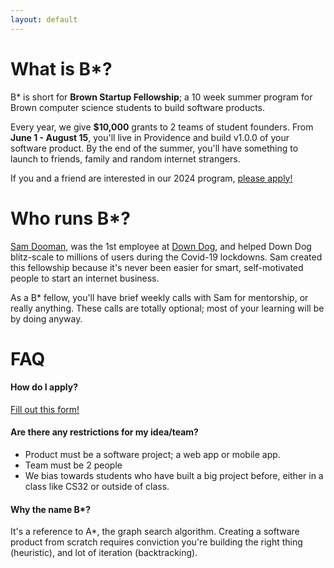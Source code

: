 ```yaml
---
layout: default
---
```


# What is B*?

B* is short for **Brown Startup Fellowship**; a 10 week summer program for Brown computer science students to build software products.

Every year, we give **$10,000** grants to 2 teams of student founders.  From **June 1 - August 15**, you'll live in Providence and build v1.0.0 of your software product.  By the end of the summer, you'll have something to launch to friends, family and random internet strangers.

If you and a friend are interested in our 2024 program, [please apply!](https://link.here)

# Who runs B*?

[Sam Dooman](https://www.linkedin.com/in/sam-dooman-7463a2105/), was the 1st employee at [Down Dog](https://www.downdogapp.com), and helped Down Dog blitz-scale to millions of users during the Covid-19 lockdowns.  Sam created this fellowship because it's never been easier for smart, self-motivated people to start an internet business.

As a B* fellow, you'll have brief weekly calls with Sam for mentorship, or really anything.  These calls are totally optional; most of your learning will be by doing anyway.

# FAQ

#### How do I apply?

[Fill out this form!](https://link.here)

#### Are there any restrictions for my idea/team?
 - Product must be a software project; a web app or mobile app.
 - Team must be 2 people
 - We bias towards students who have built a big project before, either in a class like CS32 or outside of class.

#### Why the name B*?

It's a reference to A*, the graph search algorithm.  Creating a software product from scratch requires conviction you're building the right thing (heuristic), and lot of iteration (backtracking).
